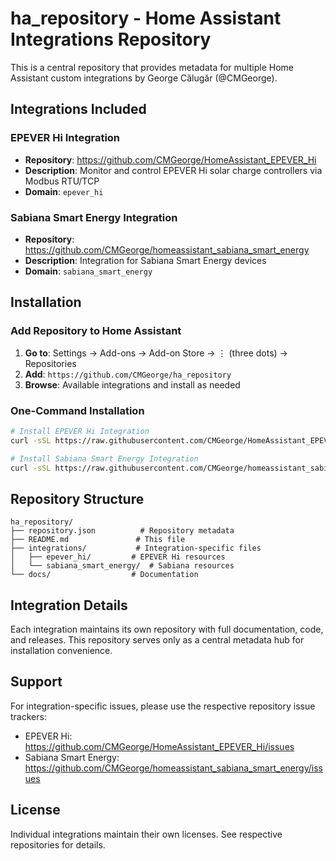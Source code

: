 # ha_repository - Home Assistant Integrations Repository

This is a central repository that provides metadata for multiple Home Assistant custom integrations by George Călugăr (@CMGeorge).

## Integrations Included

### EPEVER Hi Integration
- **Repository**: https://github.com/CMGeorge/HomeAssistant_EPEVER_Hi
- **Description**: Monitor and control EPEVER Hi solar charge controllers via Modbus RTU/TCP
- **Domain**: `epever_hi`

### Sabiana Smart Energy Integration  
- **Repository**: https://github.com/CMGeorge/homeassistant_sabiana_smart_energy
- **Description**: Integration for Sabiana Smart Energy devices
- **Domain**: `sabiana_smart_energy`

## Installation

### Add Repository to Home Assistant

1. **Go to**: Settings → Add-ons → Add-on Store → ⋮ (three dots) → Repositories
2. **Add**: `https://github.com/CMGeorge/ha_repository`
3. **Browse**: Available integrations and install as needed

### One-Command Installation

```bash
# Install EPEVER Hi Integration
curl -sSL https://raw.githubusercontent.com/CMGeorge/HomeAssistant_EPEVER_Hi/main/install.sh | bash

# Install Sabiana Smart Energy Integration  
curl -sSL https://raw.githubusercontent.com/CMGeorge/homeassistant_sabiana_smart_energy/main/install.sh | bash
```

## Repository Structure

```
ha_repository/
├── repository.json          # Repository metadata
├── README.md               # This file
├── integrations/           # Integration-specific files
│   ├── epever_hi/         # EPEVER Hi resources
│   └── sabiana_smart_energy/  # Sabiana resources
└── docs/                  # Documentation
```

## Integration Details

Each integration maintains its own repository with full documentation, code, and releases. This repository serves only as a central metadata hub for installation convenience.

## Support

For integration-specific issues, please use the respective repository issue trackers:

- EPEVER Hi: https://github.com/CMGeorge/HomeAssistant_EPEVER_Hi/issues
- Sabiana Smart Energy: https://github.com/CMGeorge/homeassistant_sabiana_smart_energy/issues

## License

Individual integrations maintain their own licenses. See respective repositories for details.